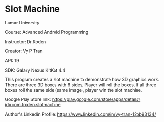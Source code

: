 # Slot Machine

Lamar University

Course: Advanced Android Programming

Instructor: Dr.Roden

Creator: Vy P Tran

API: 19

SDK: Galaxy Nexus KitKat 4.4

This program creates a slot machine to demonstrate how 3D graphics work. There are three 3D boxes with 6 sides. Player will roll the boxes. If all three boxes roll the same side (same image), player win the slot machine. 

Google Play Store link: https://play.google.com/store/apps/details?id=com.troden.slotmachine

Author's Linkedin Profile: https://www.linkedin.com/in/vy-tran-12bb93134/
